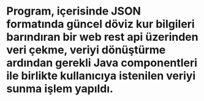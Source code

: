 # Program, içerisinde JSON formatında güncel döviz kur bilgileri barındıran bir web rest api üzerinden veri çekme, veriyi dönüştürme ardından gerekli Java componentleri ile birlikte kullanıcıya istenilen veriyi sunma işlem yapıldı.
